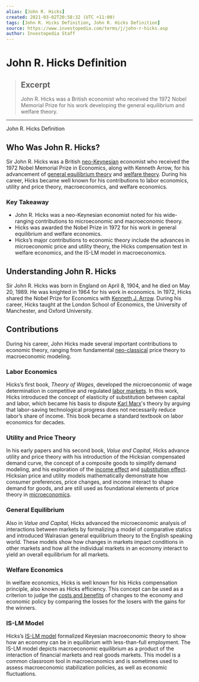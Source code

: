 ```yaml
---
alias: [John R. Hicks]
created: 2021-03-02T20:58:32 (UTC +11:00)
tags: [John R. Hicks Definition, John R. Hicks Definition]
source: https://www.investopedia.com/terms/j/john-r-hicks.asp
author: Investopedia Staff
---
```


# John R. Hicks Definition

> ## Excerpt
> John R. Hicks was a British economist who received the 1972 Nobel Memorial Prize for his work developing the general equilibrium and welfare theory.

---

John R. Hicks Definition
## Who Was John R. Hicks?

Sir John R. Hicks was a British [neo-Keynesian](https://www.investopedia.com/ask/answers/012615/what-difference-between-keynesian-and-neokeynesian-economics.asp) economist who received the 1972 Nobel Memorial Prize in Economics, along with Kenneth Arrow, for his advancement of [general equilibrium theory](https://www.investopedia.com/terms/g/general-equilibrium-theory.asp) and [welfare theory](https://www.investopedia.com/terms/w/welfare_economics.asp). During his career, Hicks became well known for his contributions to labor economics, utility and price theory, macroeconomics, and welfare economics.

### Key Takeaway

-   John R. Hicks was a neo-Keynesian economist noted for his wide-ranging contributions to microeconomic and macroeconomic theory. 
-   Hicks was awarded the Nobel Prize in 1972 for his work in general equilibrium and welfare economics.
-   Hicks’s major contributions to economic theory include the advances in microeconomic price and utility theory, the Hicks compensation test in welfare economics, and the IS-LM model in macroeconomics.

## Understanding John R. Hicks

Sir John R. Hicks was born in England on April 8, 1904, and he died on May 20, 1989. He was knighted in 1964 for his work in economics. In 1972, Hicks shared the Nobel Prize for Economics with [Kenneth J. Arrow](https://www.investopedia.com/terms/k/kenneth-arrow.asp). During his career, Hicks taught at the London School of Economics, the University of Manchester, and Oxford University. 

## Contributions

During his career, John Hicks made several important contributions to economic theory, ranging from fundamental [neo-classical](https://www.investopedia.com/terms/n/neoclassical.asp) price theory to macroeconomic modeling. 

### Labor Economics

Hicks’s first book, _Theory of Wages_, developed the microeconomic of wage determination in competitive and regulated [labor markets](https://www.investopedia.com/terms/l/labor-market.asp). In this work, Hicks introduced the concept of elasticity of substitution between capital and labor, which became his basis to dispute [Karl Marx](https://www.investopedia.com/terms/k/karl-marx.asp)'s theory by arguing that labor-saving technological progress does not necessarily reduce labor’s share of income. This book became a standard textbook on labor economics for decades.

### Utility and Price Theory

In his early papers and his second book, _Value and Capital_, Hicks advance utility and price theory with his introduction of the Hicksian compensated demand curve, the concept of a composite goods to simplify demand modeling, and his exploration of the [income effect](https://www.investopedia.com/terms/i/incomeeffect.asp) and [substitution effect](https://www.investopedia.com/terms/s/substitution-effect.asp). Hicksian price and utility models mathematically demonstrate how consumer preferences, price changes, and income interact to shape demand for goods, and are still used as foundational elements of price theory in [microeconomics](https://www.investopedia.com/terms/m/microeconomics.asp).

### General Equilibrium

Also in _Value and Capital_, Hicks advanced the microeconomic analysis of interactions between markets by formalizing a model of comparative statics and introduced Walrasian general equilibrium theory to the English speaking world. These models show how changes in markets impact conditions in other markets and how all the individual markets in an economy interact to yield an overall equilibrium for all markets. 

### Welfare Economics

In welfare economics, Hicks is well known for his Hicks compensation principle, also known as Hicks efficiency. This concept can be used as a criterion to judge the [costs and benefits](https://www.investopedia.com/terms/c/cost-benefitanalysis.asp) of changes to the economy and economic policy by comparing the losses for the losers with the gains for the winners.

### IS-LM Model

Hicks’s [IS-LM model](https://www.investopedia.com/terms/i/islmmodel.asp) formalized Keyesian macroeconomic theory to show how an economy can be in equilibrium with less-than-full employment. The IS-LM model depicts macroeconomic equilibrium as a product of the interaction of financial markets and real goods markets. This model is a common classroom tool in macroeconomics and is sometimes used to assess macroeconomic stabilization policies, as well as economic fluctuations.
